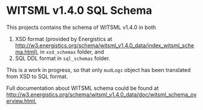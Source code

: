 # WITSML v1.4.0 SQL Schema

This projects contains the schema of WITSML v1.4.0 in both 

1. XSD format (provided by Energistics at <http://w3.energistics.org/schema/witsml_v1.4.0_data/index_witsml_schema.html)>, in `xsd_schemas` folder, and
1. SQL DDL format in `sql_schemas` folder.

This is a work in progress, so that only `mudLogs` object has been translated from XSD to SQL format.

Full documentation about WITSML schema could be found at <http://w3.energistics.org/schema/witsml_v1.4.0_data/doc/witsml_schema_overview.html.>
